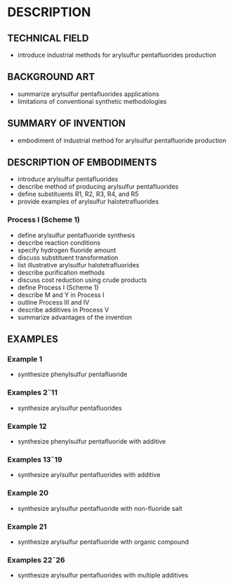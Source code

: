 # DESCRIPTION

## TECHNICAL FIELD

- introduce industrial methods for arylsulfur pentafluorides production

## BACKGROUND ART

- summarize arylsulfur pentafluorides applications
- limitations of conventional synthetic methodologies

## SUMMARY OF INVENTION

- embodiment of industrial method for arylsulfur pentafluoride production

## DESCRIPTION OF EMBODIMENTS

- introduce arylsulfur pentafluorides
- describe method of producing arylsulfur pentafluorides
- define substituents R1, R2, R3, R4, and R5
- provide examples of arylsulfur halotetrafluorides

### Process I (Scheme 1)

- define arylsulfur pentafluoride synthesis
- describe reaction conditions
- specify hydrogen fluoride amount
- discuss substituent transformation
- list illustrative arylsulfur halotetrafluorides
- describe purification methods
- discuss cost reduction using crude products
- define Process I (Scheme 1)
- describe M and Y in Process I
- outline Process III and IV
- describe additives in Process V
- summarize advantages of the invention

## EXAMPLES

### Example 1

- synthesize phenylsulfur pentafluoride

### Examples 2˜11

- synthesize arylsulfur pentafluorides

### Example 12

- synthesize phenylsulfur pentafluoride with additive

### Examples 13˜19

- synthesize arylsulfur pentafluorides with additive

### Example 20

- synthesize arylsulfur pentafluoride with non-fluoride salt

### Example 21

- synthesize arylsulfur pentafluoride with organic compound

### Examples 22˜26

- synthesize arylsulfur pentafluorides with multiple additives

